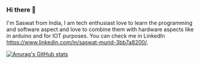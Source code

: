### Hi there 👋
I'm Saswat from India, I am tech enthusiast love to learn the programming and software aspect and love to combine them with hardware aspects like in arduino and for IOT purposes. You can check me in LinkedIn https://www.linkedin.com/in/saswat-mund-3bb7a8200/.

[![Anurag's GitHub stats](https://github-readme-stats.vercel.app/api?username=saswat711)](https://github.com/anuraghazra/github-readme-stats)


<!--
**saswat711/saswat711** is a ✨ _special_ ✨ repository because its `README.md` (this file) appears on your GitHub profile.

Here are some ideas to get you started:

- 🔭 I’m currently working on ...
- 🌱 I’m currently learning ...
- 👯 I’m looking to collaborate on ...
- 🤔 I’m looking for help with ...
- 💬 Ask me about ...
- 📫 How to reach me: ...
- 😄 Pronouns: ...
- ⚡ Fun fact: ...
-->
